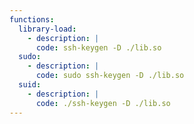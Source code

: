 ```yaml
---
functions:
  library-load:
    - description: |
      code: ssh-keygen -D ./lib.so
  sudo:
    - description: |
      code: sudo ssh-keygen -D ./lib.so
  suid:
    - description: |
      code: ./ssh-keygen -D ./lib.so
---
```

